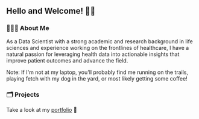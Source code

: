 ## Hello and Welcome! 👋🏼

### 👨🏻‍💻 About Me
As a Data Scientist with a strong academic and research background in life sciences and experience working on the frontlines of healthcare, I have a natural passion for leveraging health data into actionable insights that improve patient outcomes and advance the field. 

Note: If I'm not at my laptop, you'll probably find me running on the trails, playing fetch with my dog in the yard, or most likely getting some coffee!  

### 🗂️ Projects

Take a look at my [portfolio](https://seugley.github.io/portfolio/) 👀

